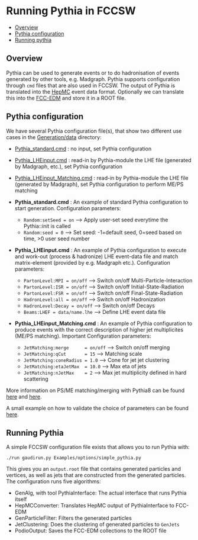Running Pythia in FCCSW
=======================

- [Overview](#overview)
- [Pythia configuration](#pythia-configuration)
- [Running pythia](#running-pythia)

Overview
--------

Pythia can be used to generate events or to do hadronisation of events generated by other tools, e.g. Madgraph. Pythia
supports configuration through `cmd` files that are also used in FCCSW. The output of Pythia is translated into the
[HepMC](http://lcgapp.cern.ch/project/simu/HepMC/) event data format. Optionally we can translate this into the
[FCC-EDM](https://github.com/HEP-FCC/fcc-edm/blob/master/README.md) and store it in a ROOT file.

Pythia configuration
--------------------

We have several Pythia configuration file(s), that show two different use cases in the
[Generation/data](https://github.com/HEP-FCC/FCCSW/tree/master/Generation/data)
directory:

-   [Pythia\_standard.cmd](https://github.com/HEP-FCC/FCCSW/blob/master/Generation/data/Pythia_standard.cmd)
    : no input, set Pythia configuration

-   [Pythia\_LHEinput.cmd](https://github.com/HEP-FCC/FCCSW/blob/master/Generation/data/Pythia_LHEinput.cmd)
    : read-in by Pythia-module the LHE file (generated by Madgraph,
    etc.), set Pythia configuration

-   [Pythia\_LHEinput\_Matching.cmd](https://github.com/HEP-FCC/FCCSW/blob/master/Generation/data/Pythia_LHEinput_matching.cmd)
    : read-in by Pythia-module the LHE file (generated by Madgraph), set Pythia configuration to perform ME/PS matching


-   **Pythia\_standard.cmd** : An example of standard Pythia
    configuration to start generation. Configuration parameters:
    -   `Random:setSeed = on` --> Apply user-set seed everytime the Pythia::init is called
    -   `Random:seed = 0` --> Set seed: -1=default seed, 0=seed based on time, >0 user seed number

-   **Pythia\_LHEinput.cmd** : An example of Pythia configuration to
    execute and work-out (process & hadronize) LHE event-data file and match matrix-element 
    (provided by e.g. Madgraph etc.). Configuration parameters:
    -   `PartonLevel:MPI = on/off` --> Switch on/off Multi-Particle-Interaction
    -   `PartonLevel:ISR = on/off` --> Switch on/off Initial-State-Radiation
    -   `PartonLevel:FSR = on/off` --> Switch on/off Final-State-Radiation
    -   `HadronLevel:all = on/off` --> Switch on/off Hadronization
    -   `HadronLevel:Decay = on/off` --> Switch on/off Decays
    -   `Beams:LHEF = data/name.lhe` --> Define LHE event data file

-   **Pythia\_LHEinput\_Matching.cmd** : An example of Pythia configuration to
    produce events with the correct description of higher jet multiplicites (ME/PS matching). 
    Important Configuration parameters:
    - `JetMatching:merge      = on/off` --> Switch on/off merging
    - `JetMatching:qCut       = 15`     --> Matching scale
    - `JetMatching:coneRadius = 1.0`    --> Cone for jet jet clustering
    - `JetMatching:etaJetMax  = 10.0`   --> Max eta of  jets
    - `JetMatching:nJetMax    = 2`      --> Max jet multiplicity defined in hard scattering

More information on PS/ME matching/merging with Pythia8 can be found 
[here](http://home.thep.lu.se/~torbjorn/pythia81html/MatchingAndMerging.html) and 
[here](http://home.thep.lu.se/~torbjorn/pythia81html/JetMatching.html).

A small example on how to validate the choice of parameters can be found
[here](https://github.com/HEP-FCC/fcc-physics/tree/master/pythia8/validation/README.md).

Running Pythia
--------------

A simple FCCSW configuration file exists that allows you to run Pythia with:

```
./run gaudirun.py Examples/options/simple_pythia.py
```

This gives you an `output.root` file that contains generated particles and vertices, as well as jets that are constructed
from the generated particles. The configuration runs five algorithms:

- GenAlg, with tool PythiaInterface: The actual interface that runs Pythia itself
- HepMCConverter: Translates HepMC output of PythiaInterface to FCC-EDM
- GenParticleFilter: Filters the generated particles
- JetClustering: Does the clustering of generated particles to `GenJets`
- PodioOutput: Saves the FCC-EDM collections to the ROOT file


